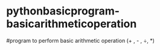 # pythonbasicprogram-basicarithmeticoperation
#program to perform basic arithmetic operation (+ , - , ÷, *)
